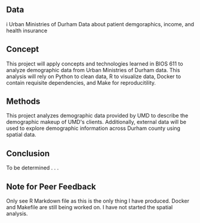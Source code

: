 ## Data
i
Urban Ministries of Durham Data about patient demgoraphics, income, and health insurance

## Concept
This project will apply concepts and technologies learned in BIOS 611 to analyze demographic data from Urban Ministries of Durham data. This analysis will rely on Python to clean data, R to visualize data, Docker to contain requisite dependencies, and Make for reproducitility. 

## Methods
This project analyzes demographic data provided by UMD to describe the demographic makeup of UMD's clients. Additionally, external data will be used to explore demographic information across Durham county using spatial data.

## Conclusion
To be determined . . . 

## Note for Peer Feedback
Only see R Markdown file as this is the only thing I have produced. Docker and Makefile are still being worked on. I have not started the spatial analysis. 

